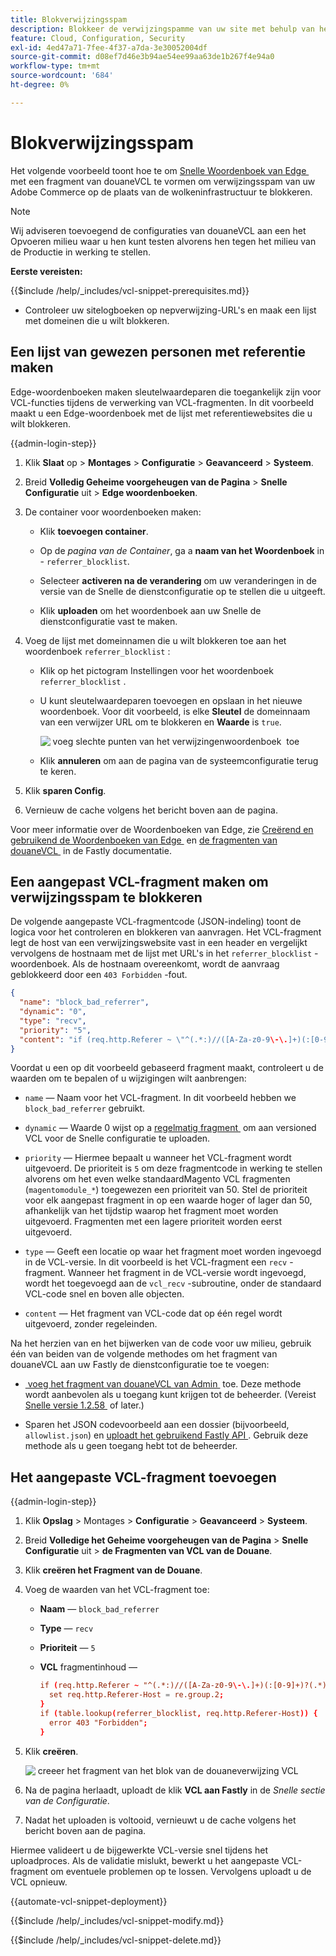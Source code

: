 ```yaml
---
title: Blokverwijzingsspam
description: Blokkeer de verwijzingspamme van uw site met behulp van het Fastly Edge-woordenboek en een aangepast VCL-fragment.
feature: Cloud, Configuration, Security
exl-id: 4ed47a71-7fee-4f37-a7da-3e30052004df
source-git-commit: d08ef7d46e3b94ae54ee99aa63de1b267f4e94a0
workflow-type: tm+mt
source-wordcount: '684'
ht-degree: 0%

---
```


# Blokverwijzingsspam

Het volgende voorbeeld toont hoe te om [&#x200B; Snelle Woordenboek van Edge &#x200B;](https://docs.fastly.com/guides/edge-dictionaries/working-with-dictionaries-using-the-api) met een fragment van douaneVCL te vormen om verwijzingsspam van uw Adobe Commerce op de plaats van de wolkeninfrastructuur te blokkeren.

>[!NOTE]
>
>Wij adviseren toevoegend de configuraties van douaneVCL aan een het Opvoeren milieu waar u hen kunt testen alvorens hen tegen het milieu van de Productie in werking te stellen.

**Eerste vereisten:**

{{$include /help/_includes/vcl-snippet-prerequisites.md}}

- Controleer uw sitelogboeken op nepverwijzing-URL&#39;s en maak een lijst met domeinen die u wilt blokkeren.

## Een lijst van gewezen personen met referentie maken

Edge-woordenboeken maken sleutelwaardeparen die toegankelijk zijn voor VCL-functies tijdens de verwerking van VCL-fragmenten. In dit voorbeeld maakt u een Edge-woordenboek met de lijst met referentiewebsites die u wilt blokkeren.

{{admin-login-step}}

1. Klik **Slaat** op > **Montages** > **Configuratie** > **Geavanceerd** > **Systeem**.

1. Breid **Volledig Geheime voorgeheugen van de Pagina** > **Snelle Configuratie** uit > **Edge woordenboeken**.

1. De container voor woordenboeken maken:

   - Klik **toevoegen container**.

   - Op de *pagina van de Container*, ga a **naam van het Woordenboek** in - `referrer_blocklist`.

   - Selecteer **activeren na de verandering** om uw veranderingen in de versie van de Snelle de dienstconfiguratie op te stellen die u uitgeeft.

   - Klik **uploaden** om het woordenboek aan uw Snelle de dienstconfiguratie vast te maken.

1. Voeg de lijst met domeinnamen die u wilt blokkeren toe aan het woordenboek `referrer_blocklist` :

   - Klik op het pictogram Instellingen voor het woordenboek `referrer_blocklist` .

   - U kunt sleutelwaardeparen toevoegen en opslaan in het nieuwe woordenboek. Voor dit voorbeeld, is elke **Sleutel** de domeinnaam van een verwijzer URL om te blokkeren en **Waarde** is `true`.

     ![&#x200B; voeg slechte punten van het verwijzingenwoordenboek &#x200B;](../../assets/cdn/fastly-referrer-blocklist-dictionary.png) toe

   - Klik **annuleren** om aan de pagina van de systeemconfiguratie terug te keren.

1. Klik **sparen Config**.

1. Vernieuw de cache volgens het bericht boven aan de pagina.

Voor meer informatie over de Woordenboeken van Edge, zie [&#x200B; Creërend en gebruikend de Woordenboeken van Edge &#x200B;](https://docs.fastly.com/guides/edge-dictionaries/working-with-dictionaries-using-the-api) en [&#x200B; de fragmenten van douaneVCL &#x200B;](https://docs.fastly.com/guides/edge-dictionaries/working-with-dictionaries-using-the-api#custom-vcl-examples) in de Fastly documentatie.

## Een aangepast VCL-fragment maken om verwijzingsspam te blokkeren

De volgende aangepaste VCL-fragmentcode (JSON-indeling) toont de logica voor het controleren en blokkeren van aanvragen. Het VCL-fragment legt de host van een verwijzingswebsite vast in een header en vergelijkt vervolgens de hostnaam met de lijst met URL&#39;s in het `referrer_blocklist` -woordenboek. Als de hostnaam overeenkomt, wordt de aanvraag geblokkeerd door een `403 Forbidden` -fout.

```json
{
  "name": "block_bad_referrer",
  "dynamic": "0",
  "type": "recv",
  "priority": "5",
  "content": "if (req.http.Referer ~ \"^(.*:)//([A-Za-z0-9\-\.]+)(:[0-9]+)?(.*)$\") {set req.http.Referer-Host = re.group.2;}if (table.lookup(referrer_blocklist, req.http.Referer-Host)) {error 403 \"Forbidden\";}"
}
```

Voordat u een op dit voorbeeld gebaseerd fragment maakt, controleert u de waarden om te bepalen of u wijzigingen wilt aanbrengen:

- `name` — Naam voor het VCL-fragment. In dit voorbeeld hebben we `block_bad_referrer` gebruikt.

- `dynamic` — Waarde 0 wijst op a [&#x200B; regelmatig fragment &#x200B;](https://docs.fastly.com/en/guides/using-regular-vcl-snippets) om aan versioned VCL voor de Snelle configuratie te uploaden.

- `priority` — Hiermee bepaalt u wanneer het VCL-fragment wordt uitgevoerd. De prioriteit is `5` om deze fragmentcode in werking te stellen alvorens om het even welke standaardMagento VCL fragmenten (`magentomodule_*`) toegewezen een prioriteit van 50. Stel de prioriteit voor elk aangepast fragment in op een waarde hoger of lager dan 50, afhankelijk van het tijdstip waarop het fragment moet worden uitgevoerd. Fragmenten met een lagere prioriteit worden eerst uitgevoerd.

- `type` — Geeft een locatie op waar het fragment moet worden ingevoegd in de VCL-versie. In dit voorbeeld is het VCL-fragment een `recv` -fragment. Wanneer het fragment in de VCL-versie wordt ingevoegd, wordt het toegevoegd aan de `vcl_recv` -subroutine, onder de standaard VCL-code snel en boven alle objecten.

- `content` — Het fragment van VCL-code dat op één regel wordt uitgevoerd, zonder regeleinden.

Na het herzien van en het bijwerken van de code voor uw milieu, gebruik één van beiden van de volgende methodes om het fragment van douaneVCL aan uw Fastly de dienstconfiguratie toe te voegen:

- [&#x200B; voeg het fragment van douaneVCL van Admin &#x200B;](#add-the-custom-vcl-snippet) toe. Deze methode wordt aanbevolen als u toegang kunt krijgen tot de beheerder. (Vereist [&#x200B; Snelle versie 1.2.58 &#x200B;](fastly-configuration.md#upgrade) of later.)

- Sparen het JSON codevoorbeeld aan een dossier (bijvoorbeeld, `allowlist.json`) en [&#x200B; uploadt het gebruikend Fastly API &#x200B;](fastly-vcl-custom-snippets.md#manage-custom-vcl-snippets-using-the-api). Gebruik deze methode als u geen toegang hebt tot de beheerder.

## Het aangepaste VCL-fragment toevoegen

{{admin-login-step}}

1. Klik **Opslag** > Montages > **Configuratie** > **Geavanceerd** > **Systeem**.

1. Breid **Volledige het Geheime voorgeheugen van de Pagina** > **Snelle Configuratie** uit > **de Fragmenten van VCL van de Douane**.

1. Klik **creëren het Fragment van de Douane**.

1. Voeg de waarden van het VCL-fragment toe:

   - **Naam** — `block_bad_referrer`

   - **Type** — `recv`

   - **Prioriteit** — `5`

   - **VCL** fragmentinhoud —

     ```conf
     if (req.http.Referer ~ "^(.*:)//([A-Za-z0-9\-\.]+)(:[0-9]+)?(.*)$") {
       set req.http.Referer-Host = re.group.2;  
     }
     if (table.lookup(referrer_blocklist, req.http.Referer-Host)) {
       error 403 "Forbidden";
     }
     ```

1. Klik **creëren**.

   ![&#x200B; creeer het fragment van het blok van de douaneverwijzing VCL &#x200B;](/help/assets/cdn/fastly-create-referrer-block-snippet.png)

1. Na de pagina herlaadt, uploadt de klik **VCL aan Fastly** in de *Snelle sectie van de Configuratie*.

1. Nadat het uploaden is voltooid, vernieuwt u de cache volgens het bericht boven aan de pagina.

Hiermee valideert u de bijgewerkte VCL-versie snel tijdens het uploadproces. Als de validatie mislukt, bewerkt u het aangepaste VCL-fragment om eventuele problemen op te lossen. Vervolgens uploadt u de VCL opnieuw.

{{automate-vcl-snippet-deployment}}

{{$include /help/_includes/vcl-snippet-modify.md}}

{{$include /help/_includes/vcl-snippet-delete.md}}

<!-- Last updated from includes: 2025-01-27 17:16:28 -->
